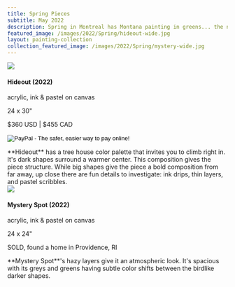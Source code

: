 ```yaml
---
title: Spring Pieces
subtitle: May 2022
description: Spring in Montreal has Montana painting in greens... the new grass, the flowers... she made it through her first Canadian winter.  It was long, but everything tastes sweeter now.
featured_image: /images/2022/Spring/hideout-wide.jpg
layout: painting-collection
collection_featured_image: /images/2022/Spring/mystery-wide.jpg
---
```

<!-- Hideout -->
<div class="container-1">
  <div class="box-image-left">
    <img src="/website/images/2022/Spring/hideout-2.jpg">
  </div>
  <div class="box-description-right">
    <h4>Hideout (2022)</h4>
    <p class="description-margin-zero">acrylic, ink & pastel on canvas</p>
    <p class="description-margin-zero">24 x 30"</p>
    <p class="description-margin-zero">$360 USD  |  $455 CAD</p>
    <div class="paypal-button">
    <form target="paypal" action="https://www.paypal.com/cgi-bin/webscr" method="post">
<input type="hidden" name="cmd" value="_s-xclick">
<input type="hidden" name="hosted_button_id" value="9S6K5XZ8SDHLY">
<input type="image" src="https://www.paypalobjects.com/en_US/i/btn/btn_cart_LG.gif" border="0" name="submit" alt="PayPal - The safer, easier way to pay online!">
<img alt="" border="0" src="https://www.paypalobjects.com/en_US/i/scr/pixel.gif" width="1" height="1">
</form>
  </div>
  </div>
</div>
**Hideout** has a tree house color palette that invites you to climb right in. It's dark shapes surround a warmer center.  This composition gives the piece structure.  While big shapes give the piece a bold composition from far away, up close there are fun details to investigate: ink drips, thin layers, and pastel scribbles.

<!-- Mystery Spot -->
<div class="container-1">
  <div class="box-image-right">
    <img src="/website/images/2022/Spring/mystery-spot.jpg">
  </div>
  <div class="box-description-left">
    <h4>Mystery Spot (2022)</h4>
    <p class="description-margin-zero">acrylic, ink & pastel on canvas</p>
    <p class="description-margin-zero">24 x 24"</p>
    <p class="description-margin-zero">SOLD, found a home in Providence, RI</p>
  </div>
</div>
**Mystery Spot**'s hazy layers give it an atmospheric look.  It's spacious with its greys and greens having subtle color shifts between the birdlike darker shapes.  


